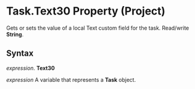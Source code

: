
# Task.Text30 Property (Project)

Gets or sets the value of a local Text custom field for the task. Read/write  **String**.


## Syntax

 _expression_. **Text30**

 _expression_ A variable that represents a **Task** object.

